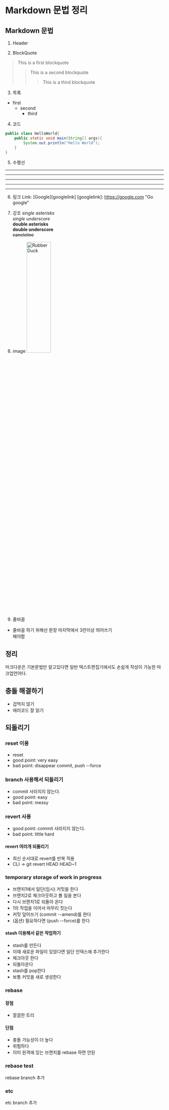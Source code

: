 Markdown 문법 정리
================

## Markdown 문법

1. Header

2. BlockQuote
> This is a first blockquote
> > This is a second blockquote
> > > This is a third blockquote

3. 목록
  * first
    * second
      * third

4. 코드
```java
public class HelloWorld{
    public static void main(String[] args){
        System.out.println("Hello World");
    }
}
```

5. 수평선
* * *
***
*****
- - -
--------

6. 링크
Link: [Google][googlelink]
[googlelink]: https://google.com "Go google"

7. 강조
*single asterisks*    
_single underscore_    
**double asterisks**    
__double underscore__    
~~cancleline~~    

8. image
<img src="/path/to/img.jpg" width="40%" height="30%" title="px(픽셀) 크기 설정" alt="RubberDuck"></img>

9. 줄바꿈
 * 줄바꿈 하기 위해선 문장 마지막에서 3칸이상 띄어쓰기    
   해야함

## 정리

마크다운은 기본문법만 알고있다면 일반 텍스트편집기에서도 손쉽게 작성이 가능한 마크업언어다.

## 충돌 해결하기

- 겁먹지 않기
- 에러코드 잘 읽기

## 되돌리기

### reset 이용
- reset
- good point: very easy
- bad point: disappear commit, push --force

### branch 사용해서 되돌리기
- commit 사라지지 않는다.
- good point: easy
- bad point: messy

### revert 사용
- good point: commit 사라지지 않는다.
- bad point: little hard

#### revert 여러개 되돌리기
- 최신 순서대로 revert를 반복 적용
- CLI -> git revert HEAD HEAD~1

### temporary storage of work in progress
- 브랜치1에서 일단(임시) 커밋을 한다
- 브랜치2로 체크아웃하고 볼 일을 본다
- 다시 브랜치1로 되돌아 온다
- 1의 작업을 이어서 마무리 짓는다
- 커밋 덮어쓰기 (commit --amend)를 한다
- (옵션) 필요하다면 (push --force)를 한다

#### stash 이용해서 같은 작업하기
- stash를 만든다
- 이때 새로운 파일이 있었다면 일단 인덱스에 추가한다
- 체크아웃 한다
- 되돌아온다
- stash를 pop한다
- 보통 커밋을 새로 생성한다

### rebase

#### 장점
- 깔끔한 트리

#### 단점
- 충돌 가능성이 더 높다
- 위험하다
- 이미 원격에 있는 브랜치를 rebase 하면 안된

### rebase test
rebase branch 추가

### etc
etc branch 추가
